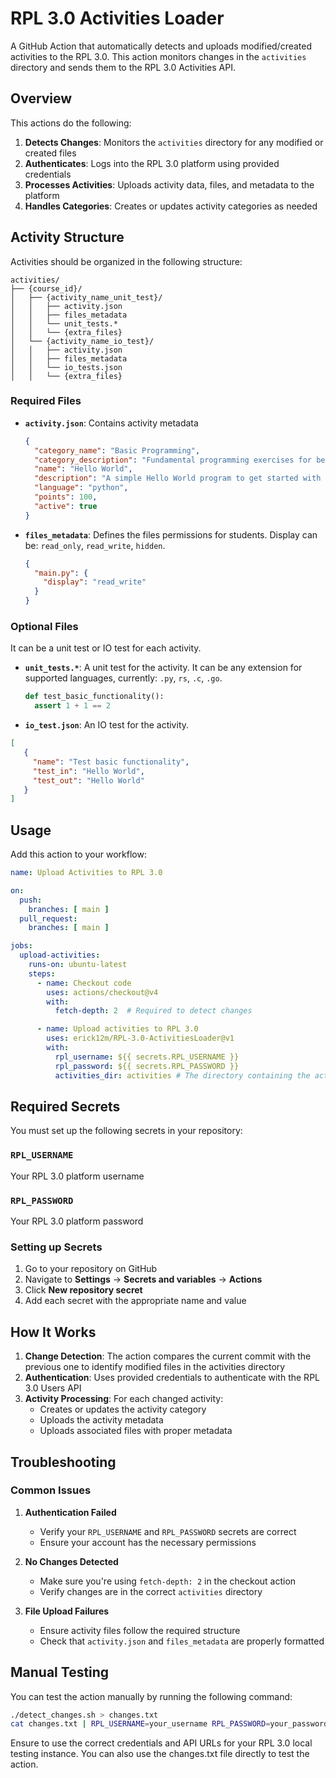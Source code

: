 # RPL 3.0 Activities Loader

A GitHub Action that automatically detects and uploads modified/created activities to the RPL 3.0. This action monitors changes in the `activities` directory and sends them to the RPL 3.0 Activities API.

## Overview

This actions do the following:

1. **Detects Changes**: Monitors the `activities` directory for any modified or created files
2. **Authenticates**: Logs into the RPL 3.0 platform using provided credentials
3. **Processes Activities**: Uploads activity data, files, and metadata to the platform
4. **Handles Categories**: Creates or updates activity categories as needed

## Activity Structure

Activities should be organized in the following structure:

```
activities/
├── {course_id}/
│   ├── {activity_name_unit_test}/
│   │   ├── activity.json
│   │   ├── files_metadata
│   │   └── unit_tests.*
│   │   └── {extra_files}
│   └── {activity_name_io_test}/
│   │   ├── activity.json
│   │   ├── files_metadata
│   │   └── io_tests.json
│   │   └── {extra_files}
```

### Required Files

- **`activity.json`**: Contains activity metadata
  ```json
  {
    "category_name": "Basic Programming",
    "category_description": "Fundamental programming exercises for beginners",
    "name": "Hello World",
    "description": "A simple Hello World program to get started with Python",
    "language": "python",
    "points": 100,
    "active": true
  }
  ```

- **`files_metadata`**: Defines the files permissions for students. Display can be: `read_only`, `read_write`, `hidden`. 
  ```json
  {
    "main.py": {
      "display": "read_write"
    }
  }
  ```
  
### Optional Files

It can be a unit test or IO test for each activity.

- **`unit_tests.*`**: A unit test for the activity. It can be any extension for supported languages, currently: `.py`, `rs`, `.c`, `.go`.
  ```python
  def test_basic_functionality():
    assert 1 + 1 == 2
  ```

- **`io_test.json`**: An IO test for the activity.
 ```json
 [
    {
      "name": "Test basic functionality",
      "test_in": "Hello World",
      "test_out": "Hello World"
    }
 ]
 ```


## Usage

Add this action to your workflow:

```yaml
name: Upload Activities to RPL 3.0

on:
  push:
    branches: [ main ]
  pull_request:
    branches: [ main ]

jobs:
  upload-activities:
    runs-on: ubuntu-latest
    steps:
      - name: Checkout code
        uses: actions/checkout@v4
        with:
          fetch-depth: 2  # Required to detect changes

      - name: Upload activities to RPL 3.0
        uses: erick12m/RPL-3.0-ActivitiesLoader@v1
        with:
          rpl_username: ${{ secrets.RPL_USERNAME }}
          rpl_password: ${{ secrets.RPL_PASSWORD }}
          activities_dir: activities # The directory containing the activities in the repository
```


## Required Secrets

You must set up the following secrets in your repository:

### `RPL_USERNAME`
 Your RPL 3.0 platform username

### `RPL_PASSWORD`
Your RPL 3.0 platform password


### Setting up Secrets

1. Go to your repository on GitHub
2. Navigate to **Settings** → **Secrets and variables** → **Actions**
3. Click **New repository secret**
4. Add each secret with the appropriate name and value

## How It Works

1. **Change Detection**: The action compares the current commit with the previous one to identify modified files in the activities directory
2. **Authentication**: Uses provided credentials to authenticate with the RPL 3.0 Users API
3. **Activity Processing**: For each changed activity:
   - Creates or updates the activity category
   - Uploads the activity metadata
   - Uploads associated files with proper metadata



## Troubleshooting

### Common Issues

1. **Authentication Failed**
   - Verify your `RPL_USERNAME` and `RPL_PASSWORD` secrets are correct
   - Ensure your account has the necessary permissions

2. **No Changes Detected**
   - Make sure you're using `fetch-depth: 2` in the checkout action
   - Verify changes are in the correct `activities` directory

3. **File Upload Failures**
   - Ensure activity files follow the required structure
   - Check that `activity.json` and `files_metadata` are properly formatted

## Manual Testing

You can test the action manually by running the following command:
```bash
./detect_changes.sh > changes.txt
cat changes.txt | RPL_USERNAME=your_username RPL_PASSWORD=your_password RPL_USERS_API_BASE_URL=http://localhost:30001 RPL_ACTIVITIES_API_BASE_URL=http://localhost:30001 ./process_activities_changes.sh
```

Ensure to use the correct credentials and API URLs for your RPL 3.0 local testing instance.
You can also use the changes.txt file directly to test the action.
